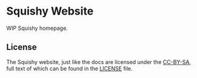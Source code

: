 # Squishy Website

WIP Squishy homepage.

## License

The Squishy website, just like the docs are licensed under the [CC-BY-SA], full text of which can be found in the [LICENSE] file.

[CC-BY-SA]: https://creativecommons.org/licenses/by-sa/4.0/
[LICENSE]: ./LICENSE
